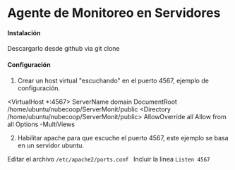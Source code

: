 Agente de Monitoreo en Servidores
===========

#### Instalación

Descargarlo desde github via git clone

#### Configuración

1. Crear un host virtual "escuchando" en el puerto 4567, ejemplo de configuración.

  <VirtualHost *:4567>
    ServerName domain
    DocumentRoot /home/ubuntu/nubecoop/ServerMonit/public
    <Directory /home/ubuntu/nubecoop/ServerMonit/public>
        AllowOverride all 
        Allow from all
        Options -MultiViews
    </Directory>
  </VirtualHost>

2. Habilitar apache para que escuche el puerto 4567, este ejemplo se basa en un servidor ubuntu.

Editar el archivo `/etc/apache2/ports.conf `
Incluir la linea `Listen 4567`
  
  
  

